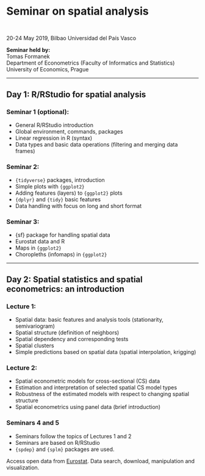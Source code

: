 # <p> Seminar on spatial analysis </p> 
</br> 
20-24 May 2019, Bilbao   
Universidad del País Vasco  </br> 

**Seminar held by:**  
Tomas Formanek   
Department of Econometrics (Faculty of Informatics and Statistics)  
University of Economics, Prague  
</p>
<hr size=2>

## <p> Day 1: R/RStudio for spatial analysis</br></p>

### <p> Seminar 1 (optional):</br> 
- General R/RStudio introduction  
- Global environment, commands, packages 
- Linear regression in R (syntax)  
- Data types and basic data operations (filtering and merging data frames) 
</p>

### <p> Seminar 2: 
- `{tidyverse}` packages, introduction</br> 
- Simple plots with `{ggplot2}` 
- Adding features (layers) to `{ggplot2}` plots 
- `{dplyr}` and `{tidy}` basic features 
- Data handling with focus on long and short format 
</p>

### <p> Seminar 3:</br> 
- {sf} package for handling spatial data  
- Eurostat data and R  
- Maps in `{ggplot2}`  
- Choropleths (infomaps) in `{ggplot2}`
</p>

<hr size=2>

## <p> Day 2: Spatial statistics and spatial econometrics: an introduction</br></p>

### Lecture 1:  
- Spatial data: basic features and analysis tools (stationarity, semivariogram)  
- Spatial structure (definition of neighbors)  
- Spatial dependency and corresponding tests  
- Spatial clusters  
- Simple predictions based on spatial data (spatial interpolation, krigging)  

### Lecture 2:
- Spatial econometric models for cross-sectional (CS) data   
- Estimation and interpretation of selected spatial CS model types   
- Robustness of the estimated models with respect to changing spatial structure   
- Spatial econometrics using panel data (brief introduction)   

### Seminars 4 and 5  
- Seminars follow the topics of Lectures 1 and 2  
- Seminars are based on R/RStudio  
- `{spdep}` and `{splm}` packages are used.  


 Access open data from [Eurostat](http://ec.europa.eu/eurostat). Data search, download, manipulation and visualization. 


